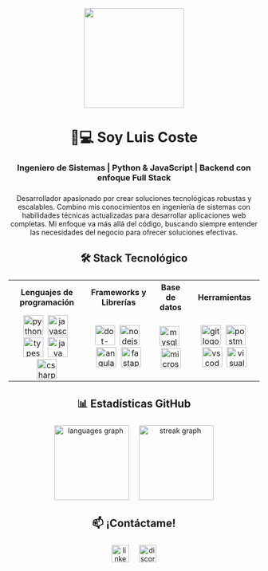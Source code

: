<div align="center">
  <img height="200" src="https://media4.giphy.com/media/v1.Y2lkPTc5MGI3NjExcW8zaXo5c2wwa21wNmU4aHk3c3FibGpyc3ByYmlpa3k5ZWU4bGZxeiZlcD12MV9pbnRlcm5hbF9naWZfYnlfaWQmY3Q9Zw/f4ztZcdm9Fi90vL4Zd/giphy.gif"  />
</div>

###

<h1 align="center">👨💻 Soy Luis Coste</h1>

###

<h3 align="center">Ingeniero de Sistemas | Python & JavaScript | Backend con enfoque Full Stack</h3>

###

<p align="center">Desarrollador apasionado por crear soluciones tecnológicas robustas y escalables. Combino mis conocimientos en ingeniería de sistemas con habilidades técnicas actualizadas para desarrollar aplicaciones web completas. Mi enfoque va más allá del código, buscando siempre entender las necesidades del negocio para ofrecer soluciones efectivas.</p>

###

<h2 align="center">🛠 Stack Tecnológico</h2>

###

<div align="center">
  <table>
    <tr align="center">
      <th>Lenguajes de programación</th>
      <th>Frameworks y Librerías</th>
      <th>Base de datos</th>
      <th>Herramientas</th>
    </tr>
    <tr align="center">
      <td>
        <a href="https://www.python.org/" target="_blank"><img src="https://cdn.jsdelivr.net/gh/devicons/devicon/icons/python/python-original.svg" height="40" alt="python logo"  /></a>
        <img width="1" />
        <a href="https://developer.mozilla.org/es/docs/Web/JavaScript" target="_blank"><img src="https://cdn.jsdelivr.net/gh/devicons/devicon/icons/javascript/javascript-original.svg" height="40" alt="javascript logo"  /></a>
        <img width="1" />
        <a href="https://www.typescriptlang.org/" target="_blank"><img src="https://cdn.jsdelivr.net/gh/devicons/devicon/icons/typescript/typescript-original.svg" height="40" alt="typescript logo"  /></a>
        <img width="1" />
        <a href="https://www.java.com/es/" target="_blank"><img src="https://cdn.jsdelivr.net/gh/devicons/devicon/icons/java/java-original.svg" height="40" alt="java logo"  /></a>
        <img width="1" />
        <a href="https://dotnet.microsoft.com/es-es/languages/csharp" target="_blank"><img src="https://cdn.jsdelivr.net/gh/devicons/devicon/icons/csharp/csharp-original.svg" height="40" alt="csharp logo"  /></a>
      </td>
      <td>
        <a href="https://dotnet.microsoft.com/es-es/apps/aspnet" target="_blank"><img src="https://cdn.jsdelivr.net/gh/devicons/devicon/icons/dot-net/dot-net-plain-wordmark.svg" height="40" alt="dot-net logo"  /></a>
        <img width="1" />
        <a href="https://nodejs.org/en" target="_blank"><img src="https://cdn.simpleicons.org/nodedotjs/339933" height="40" alt="nodejs logo"  /></a>
        <img width="1" />
        <a href="https://angular.dev/overview" target="_blank"><img src="https://cdn.simpleicons.org/angular/DD0031" height="40" alt="angularjs logo"  /></a>
        <img width="1" />
        <a href="https://fastapi.tiangolo.com/" target="_blank"><img src="https://cdn.simpleicons.org/fastapi/009688" height="40" alt="fastapi logo"  /></a>
      </td>
      <td>
        <a href="https://www.mysql.com/" target="_blank"><img src="https://cdn.jsdelivr.net/gh/devicons/devicon/icons/mysql/mysql-original.svg" height="40" alt="mysql logo"  /></a>
        <img width="1" />
        <a href="https://www.microsoft.com/es-co/sql-server/sql-server-downloads" target="_blank"><img src="https://cdn.jsdelivr.net/gh/devicons/devicon/icons/microsoftsqlserver/microsoftsqlserver-plain.svg" height="40" alt="microsoftsqlserver logo"  /></a>
      </td>
      <td>
        <a href="https://git-scm.com/" target="_blank"><img src="https://cdn.jsdelivr.net/gh/devicons/devicon/icons/git/git-original.svg" height="40" alt="git logo"  /></a>
        <img width="1" />
        <a href="https://www.postman.com/" target="_blank"><img src="https://cdn.simpleicons.org/postman/FF6C37" height="40" alt="postman logo"  /></a>
        <img width="1" />
        <a href="https://code.visualstudio.com/" target="_blank"><img src="https://cdn.jsdelivr.net/gh/devicons/devicon/icons/vscode/vscode-original.svg" height="40" alt="vscode logo"  /></a>
        <img width="1" />
        <a href="https://visualstudio.microsoft.com/es/vs/" target="_blank"><img src="https://cdn.jsdelivr.net/gh/devicons/devicon/icons/visualstudio/visualstudio-plain.svg" height="40" alt="visualstudio logo"  /></a>
      </td>
    </tr>
  </table>
</div>

<!--
###

<h2 align="center">🚀 Proyectos Destacados</h2>

###

<div align="center">
  <table>
    <tr>
      <td width="50%">
        <h3>Proyecto 1</h3>
        <p>Descripción breve del proyecto y tecnologías utilizadas</p>
        <a href="#" target="_blank">🔗 Demo</a> | <a href="#" target="_blank">📦 Repositorio</a>
      </td>
      <td width="50%">
        <h3>Proyecto 2</h3>
        <p>Descripción breve del proyecto y tecnologías utilizadas</p>
        <a href="#" target="_blank">🔗 Demo</a> | <a href="#" target="_blank">📦 Repositorio</a>
      </td>
    </tr>
  </table>
</div>

###
 -->

<h2 align="center">📊 Estadísticas GitHub</h2>

###

<div align="center">
  <img src="https://github-readme-stats.vercel.app/api/top-langs?username=luisfcostec&locale=en&hide_title=false&layout=compact&card_width=320&langs_count=5&theme=dracula&hide_border=false&order=2" height="150" alt="languages graph"  />
  <img width="12" />
  <img src="https://streak-stats.demolab.com?user=luisfcostec&locale=en&mode=daily&theme=dracula&hide_border=false&border_radius=5&order=3" height="150" alt="streak graph"  />
</div>

###

<h2 align="center">📫 ¡Contáctame!</h2>

###

<div align="center">
  <a href="https://www.linkedin.com/in/luisfcostec/" target="_blank"><img src="https://img.shields.io/badge/LinkedIn-0077B5?style=for-the-badge&logo=linkedin&logoColor=white" height="35" alt="linkedin"/></a>
  <img width="12" />
  <a href="https://discord.gg/Pxk4YZqv" target="_blank"><img src="https://img.shields.io/badge/Discord-7289DA?style=for-the-badge&logo=discord&logoColor=white" height="35" alt="discord"/></a>
  <!--
  <img width="12">
  <a href="luisfcostec@gmail.com" target="_blank"><img src="https://img.shields.io/badge/Gmail-D14836?style=for-the-badge&logo=gmail&logoColor=white" height="35" alt="gmail"/></a>
  <img width="12" />
  <a href="TU_PORTFOLIO_URL" target="_blank"><img src="https://img.shields.io/badge/Portfolio-FF7139?style=for-the-badge&logo=firefox&logoColor=white" height="35" alt="portfolio"/></a>
  -->
</div>
